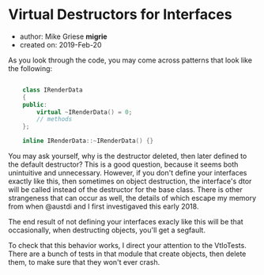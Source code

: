 # Virtual Destructors for Interfaces


* author: Mike Griese __migrie__
* created on: 2019-Feb-20

As you look through the code, you may come across patterns that look like the following:

``` c++

    class IRenderData
    {
    public:
        virtual ~IRenderData() = 0;
        // methods
    };

    inline IRenderData::~IRenderData() {}

```

You may ask yourself, why is the destructor deleted, then later defined to the
  default destructor? This is a good question, because it seems both unintuitive
  and unnecessary. However, if you don't define your interfaces exactly like
  this, then sometimes on object destruction, the interface's dtor will be
  called instead of the destructor for the base class. There is other
  strangeness that can occur as well, the details of which escape my memory from
  when @austdi and I first investigaved this early 2018.

The end result of not defining your interfaces exacly like this will be that
  occasionally, when destructing objects, you'll get a segfault.

To check that this behavior works, I direct your attention to the VtIoTests.
  There are a bunch of tests in that module that create objects, then delete
  them, to make sure that they won't ever crash.
